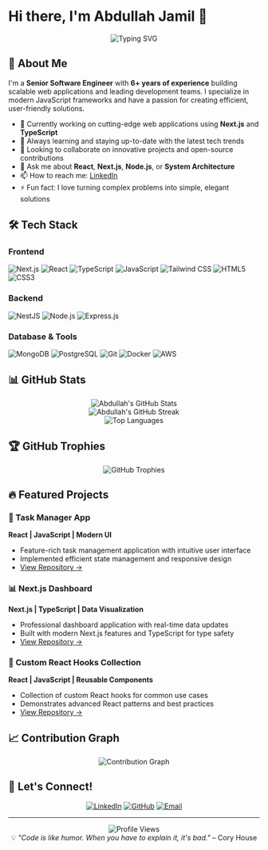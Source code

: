 # Hi there, I'm Abdullah Jamil 👋

<div align="center">
  <img src="https://readme-typing-svg.herokuapp.com?font=Fira+Code&size=24&duration=3000&pause=1000&color=2F81F7&center=true&vCenter=true&width=600&lines=Senior+Software+Engineer;6%2B+Years+of+Experience;Full+Stack+Developer;Next.js+%7C+React+%7C+TypeScript+Expert" alt="Typing SVG" />
</div>

## 🚀 About Me

I'm a **Senior Software Engineer** with **6+ years of experience** building scalable web applications and leading development teams. I specialize in modern JavaScript frameworks and have a passion for creating efficient, user-friendly solutions.

- 🔭 Currently working on cutting-edge web applications using **Next.js** and **TypeScript**
- 🌱 Always learning and staying up-to-date with the latest tech trends
- 👯 Looking to collaborate on innovative projects and open-source contributions
- 💬 Ask me about **React**, **Next.js**, **Node.js**, or **System Architecture**
- 📫 How to reach me: [LinkedIn](https://www.linkedin.com/in/abdullah-jamil01)
- ⚡ Fun fact: I love turning complex problems into simple, elegant solutions

## 🛠️ Tech Stack

### Frontend
![Next.js](https://img.shields.io/badge/Next.js-000000?style=for-the-badge&logo=next.js&logoColor=white)
![React](https://img.shields.io/badge/React-20232A?style=for-the-badge&logo=react&logoColor=61DAFB)
![TypeScript](https://img.shields.io/badge/TypeScript-007ACC?style=for-the-badge&logo=typescript&logoColor=white)
![JavaScript](https://img.shields.io/badge/JavaScript-F7DF1E?style=for-the-badge&logo=javascript&logoColor=black)
![Tailwind CSS](https://img.shields.io/badge/Tailwind_CSS-38B2AC?style=for-the-badge&logo=tailwind-css&logoColor=white)
![HTML5](https://img.shields.io/badge/HTML5-E34F26?style=for-the-badge&logo=html5&logoColor=white)
![CSS3](https://img.shields.io/badge/CSS3-1572B6?style=for-the-badge&logo=css3&logoColor=white)

### Backend
![NestJS](https://img.shields.io/badge/NestJS-E0234E?style=for-the-badge&logo=nestjs&logoColor=white)
![Node.js](https://img.shields.io/badge/Node.js-43853D?style=for-the-badge&logo=node.js&logoColor=white)
![Express.js](https://img.shields.io/badge/Express.js-404D59?style=for-the-badge&logo=express&logoColor=white)

### Database & Tools
![MongoDB](https://img.shields.io/badge/MongoDB-4EA94B?style=for-the-badge&logo=mongodb&logoColor=white)
![PostgreSQL](https://img.shields.io/badge/PostgreSQL-316192?style=for-the-badge&logo=postgresql&logoColor=white)
![Git](https://img.shields.io/badge/Git-FC6D26?style=for-the-badge&logo=git&logoColor=white)
![Docker](https://img.shields.io/badge/Docker-2496ED?style=for-the-badge&logo=docker&logoColor=white)
![AWS](https://img.shields.io/badge/Amazon_AWS-232F3E?style=for-the-badge&logo=amazon-aws&logoColor=white)

## 📊 GitHub Stats

<div align="center">
  <img src="https://github-readme-stats.vercel.app/api?username=Abdullah-J01&show_icons=true&theme=tokyonight&hide_border=true&count_private=true" alt="Abdullah's GitHub Stats" />
</div>

<div align="center">
  <img src="https://github-readme-streak-stats.herokuapp.com/?user=Abdullah-J01&theme=tokyonight&hide_border=true" alt="Abdullah's GitHub Streak" />
</div>

<div align="center">
  <img src="https://github-readme-stats.vercel.app/api/top-langs/?username=Abdullah-J01&layout=compact&theme=tokyonight&hide_border=true&langs_count=8" alt="Top Languages" />
</div>

## 🏆 GitHub Trophies
<div align="center">
  <img src="https://github-profile-trophy.vercel.app/?username=Abdullah-J01&theme=tokyonight&no-frame=true&margin-w=15&column=7" alt="GitHub Trophies" />
</div>

## 🔥 Featured Projects

### 🎯 Task Manager App
**React | JavaScript | Modern UI**
- Feature-rich task management application with intuitive user interface
- Implemented efficient state management and responsive design
- [View Repository →](https://github.com/Abdullah-J01/react-task-manager)

### 📊 Next.js Dashboard
**Next.js | TypeScript | Data Visualization**
- Professional dashboard application with real-time data updates
- Built with modern Next.js features and TypeScript for type safety
- [View Repository →](https://github.com/Abdullah-J01/nextjs-dashboard)

### 🔧 Custom React Hooks Collection
**React | JavaScript | Reusable Components**
- Collection of custom React hooks for common use cases
- Demonstrates advanced React patterns and best practices
- [View Repository →](https://github.com/Abdullah-J01/react-custom-hooks)

## 📈 Contribution Graph
<div align="center">
  <img src="https://github-readme-activity-graph.vercel.app/graph?username=Abdullah-J01&theme=tokyo-night&hide_border=true&area=true" alt="Contribution Graph" />
</div>

## 🤝 Let's Connect!

<div align="center">
  
[![LinkedIn](https://img.shields.io/badge/LinkedIn-0077B5?style=for-the-badge&logo=linkedin&logoColor=white)](https://www.linkedin.com/in/abdullah-jamil01)
[![GitHub](https://img.shields.io/badge/GitHub-100000?style=for-the-badge&logo=github&logoColor=white)](https://github.com/Abdullah-J01)
[![Email](https://img.shields.io/badge/Email-D14836?style=for-the-badge&logo=gmail&logoColor=white)](mailto:abdullahjamil988@yahoo.com)

</div>

---

<div align="center">
  <img src="https://komarev.com/ghpvc/?username=Abdullah-J01&color=blueviolet&style=for-the-badge&label=Profile+Views" alt="Profile Views" />
</div>

<div align="center">
  💡 <em>"Code is like humor. When you have to explain it, it's bad."</em> – Cory House
</div>
